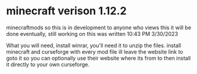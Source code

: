 # minecraft verison 1.12.2
minecraftmods
so this is in development to anyone who views this it will be done eventually, still working on this was written 10:43 PM 3/30/2023




What you will need,
install winrar, you'll need it to unzip the files.
install minecraft and curseforge
with every mod file ill leave the website link to goto it so you can optionally 
use their website where its from to then install it directly to your own curseforge.

